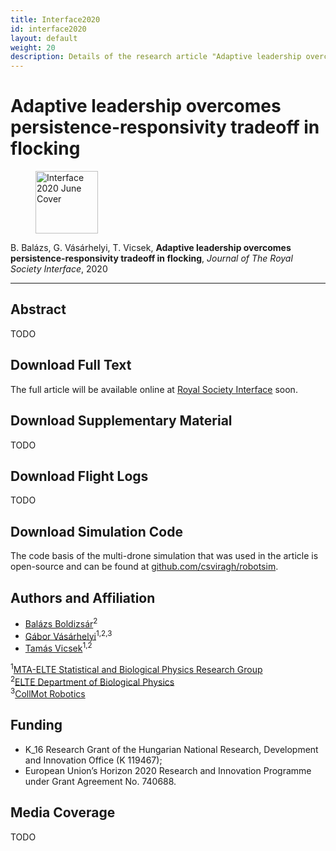 ```yaml
---
title: Interface2020
id: interface2020
layout: default
weight: 20
description: Details of the research article "Adaptive leadership overcomes persistence-responsivity tradeoff in flocking", Royal Society Interface, 2020
---
```


# Adaptive leadership overcomes persistence-responsivity tradeoff in flocking

<figure class="float-left"><img src="assets/img/interface_cover.jpg" alt="Interface 2020 June Cover" width="100" /></figure>

B. Balázs, G. Vásárhelyi, T. Vicsek, **Adaptive leadership overcomes persistence-responsivity tradeoff in flocking**, _Journal of The Royal Society Interface_, 2020

---

## Abstract

TODO


## Download Full Text

The full article will be available online at [Royal Society Interface](https://royalsocietypublishing.org/journal/rsif) soon.


## Download Supplementary Material

TODO


## Download Flight Logs

TODO


## Download Simulation Code

The code basis of the multi-drone simulation that was used in the article is open-source and can be found at [github.com/csviragh/robotsim](https://github.com/csviragh/robotsim).


## Authors and Affiliation

* [Balázs Boldizsár]()<sup>2
* [Gábor Vásárhelyi](http://hal.elte.hu/~vasarhelyi/)<sup>1,2,3</sup>
* [Tamás Vicsek](http://hal.elte.hu/~vicsek/)<sup>1,2</sup>

<sup>1</sup>[MTA-ELTE Statistical and Biological Physics Research Group](http://hal.elte.hu/)<br/>
<sup>2</sup>[ELTE Department of Biological Physics](https://fizika.elte.hu/en/index.php?page=tanszek&tid=5)<br/>
<sup>3</sup>[CollMot Robotics](https://collmot.com/)<br/>


## Funding

* K_16 Research Grant of the Hungarian National Research, Development and Innovation Office (K 119467);
* European Union’s Horizon 2020 Research and Innovation Programme under Grant Agreement No. 740688.

## Media Coverage

TODO
